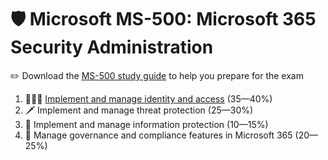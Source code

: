 # 🛡️ Microsoft MS-500: Microsoft 365 Security Administration

✏️ Download the [MS-500 study guide](https://learn.microsoft.com/en-us/certifications/exams/ms-500) to help you prepare for the exam

1. 🧑‍🤝‍🧑 [Implement and manage identity and access](ms-500-part1.md) (35—40%)
2. 🗡️ Implement and manage threat protection (25—30%)
3. 🐉 Implement and manage information protection (10—15%)
4. 📝 Manage governance and compliance features in Microsoft 365 (20—25%)
